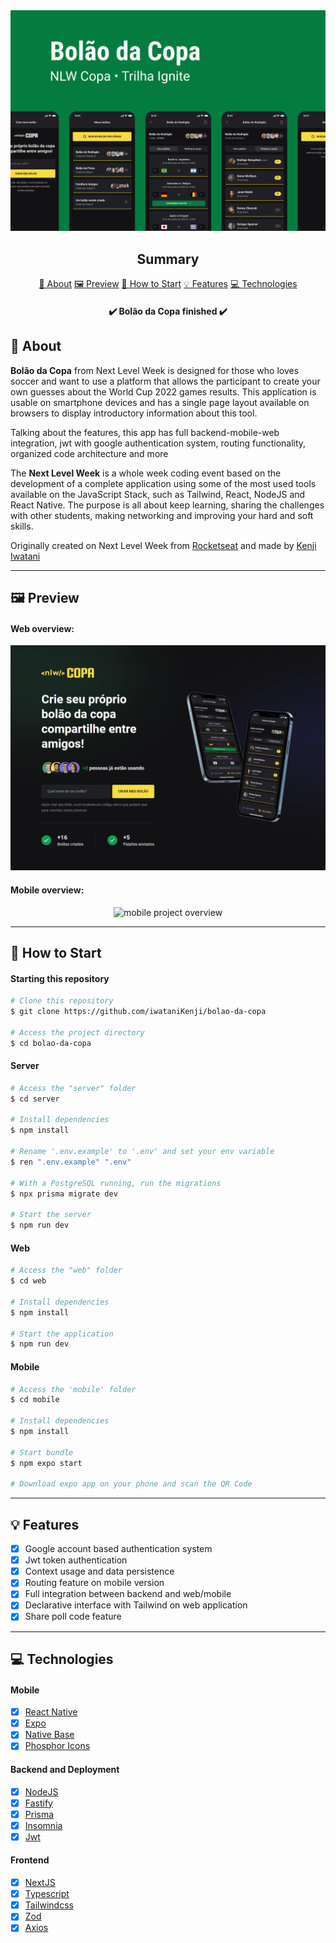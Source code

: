 <section align="center">
    <img src="./assets/cover.png" />
</section>

<h2 align="center">Summary</h2>

<p align="center">
    <a href="#about">📙 About</a>
    <a href="#preview">🖼️ Preview</a>
    <a href="#start">📖 How to Start</a>
    <a href="#features">💡 Features</a>
    <a href="#technologies">💻 Technologies</a>
</p>

<h4 align="center">
   ✔️ Bolão da Copa finished ✔️
</h4>

<h2 id="about">📙 About</H2>

<p><strong>Bolão da Copa</strong> from Next Level Week is designed for those who loves soccer and want to use a platform that allows the participant to create your own guesses about the World Cup 2022 games results. This application is usable on smartphone devices and has a single page layout available on browsers to display introductory information about this tool.
<p>Talking about the features, this app has full backend-mobile-web integration, jwt with google authentication system, routing functionality, organized code architecture and more</p>
<p>The <strong>Next Level Week</strong> is a whole week coding event based on the development of a complete application using some of the most used tools available on the JavaScript Stack, such as Tailwind, React, NodeJS and React Native. The purpose is all about keep learning, sharing the challenges with other students, making networking and improving your hard and soft skills.</p>

<!-- <p>This project used <a href="https://vercel.com/">Vercel</a> and <a href="https://heroku.com">Heroku</a> for deployment.</p> -->

<p>Originally created on Next Level Week from <a href="https://www.rocketseat.com.br/">Rocketseat</a> and made by <a href="https://www.linkedin.com/in/kleverson-kenji-iwatani/">Kenji Iwatani</a></p>

<!-- <h3><a href="https://feedget-kenji.vercel.app/">Check website &rarr;</a></h3> -->

---

<H2 id="preview">🖼️ Preview</H2>

<h4>Web overview:</h4>

<section align="center">
    <img alt="web project overview" src="./assets/web-preview.gif"/>
</section>

<h4>Mobile overview:</h4>

<section align="center">
    <img alt="mobile project overview" src="./assets/mobile-preview.gif" width="300"/>
</section>

---

<H2 id="start">📖 How to Start</H2>

<h4>Starting this repository</h3>

```bash
# Clone this repository
$ git clone https://github.com/iwataniKenji/bolao-da-copa

# Access the project directory
$ cd bolao-da-copa
```

<h4>Server</h4>

```bash
# Access the "server" folder
$ cd server

# Install dependencies
$ npm install

# Rename '.env.example' to '.env' and set your env variable
$ ren ".env.example" ".env"

# With a PostgreSQL running, run the migrations
$ npx prisma migrate dev

# Start the server
$ npm run dev
```

<h4>Web</h4>

```bash
# Access the "web" folder
$ cd web

# Install dependencies
$ npm install

# Start the application
$ npm run dev
```

<h4>Mobile</h4>

```bash
# Access the 'mobile' folder
$ cd mobile

# Install dependencies
$ npm install

# Start bundle
$ npm expo start

# Download expo app on your phone and scan the QR Code
```

---

<H2 id="features">💡 Features</H2>

- [x] Google account based authentication system
- [x] Jwt token authentication
- [x] Context usage and data persistence
- [x] Routing feature on mobile version
- [x] Full integration between backend and web/mobile
- [x] Declarative interface with Tailwind on web application
- [x] Share poll code feature

---

<H2 id="technologies">💻 Technologies</H2>

<h4>Mobile</h4>

- [x] <a href="https://reactnative.dev/">React Native</a>
- [x] <a href="https://expo.dev/">Expo</a>
- [x] <a href="https://nativebase.io/">Native Base</a>
- [x] <a href="https://phosphoricons.com/">Phosphor Icons</a>

<h4>Backend and Deployment</h4>

- [x] <a href="https://nodejs.org/en/">NodeJS</a>
- [x] <a href="https://www.fastify.io/">Fastify</a>
- [x] <a href="https://www.prisma.io/">Prisma</a>
- [x] <a href="https://insomnia.rest/">Insomnia</a>
- [x] <a href="https://jwt.io/">Jwt</a>

<h4>Frontend</h4>

- [x] <a href="https://nextjs.org/">NextJS</a>
- [x] <a href="https://www.typescriptlang.org/">Typescript</a>
- [x] <a href="https://tailwindcss.com/">Tailwindcss</a>
- [x] <a href="https://github.com/colinhacks/zod">Zod</a>
- [x] <a href="https://axios-http.com/">Axios</a>
